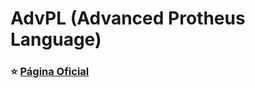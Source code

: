 # AdvPL (Advanced Protheus Language)

### ⭐ [Página Oficial](https://tdn.totvs.com.br/display/tec/AdvPL)